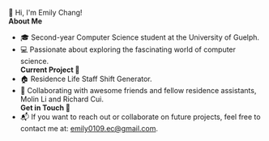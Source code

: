  🍒 Hi, I'm Emily Chang!  
**About Me**
- 🎓 Second-year Computer Science student at the University of Guelph.
- 💻 Passionate about exploring the fascinating world of computer science.  
**Current Project 🚀**
- 🏠 Residence Life Staff Shift Generator.
- 🤎 Collaborating with awesome friends and fellow residence assistants, Molin Li and Richard Cui.  
**Get in Touch 📧**
- 📬 If you want to reach out or collaborate on future projects, feel free to contact me at: emily0109.ec@gmail.com.
